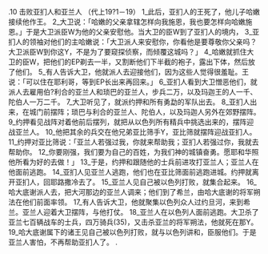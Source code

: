 .10 
击败亚扪人和亚兰人 
（代上19?1－19） 
1_此后，亚扪人的王死了，他儿子哈嫩接续他作王。 2_大卫说：「哈嫩的父亲拿辖怎样向我施恩，我也要怎样向哈嫩施恩。」于是大卫派臣W为他的父亲安慰他。当大卫的臣W到了亚扪人的境内， 3_亚扪人的领袖对他们的主哈嫩说：「大卫派人来安慰你，你看他是要尊敬你父亲吗？大卫派臣W到你这Y，不是为了要窥探侦察，而倾覆这城吗？」 4_哈嫩就抓住大卫的臣W，把他们的EP剃去一半，又割断他们下半截的袍子，露出下体，然后放了他们。 5_有人告诉大卫，他就派人去迎接他们，因为这些人觉得很羞耻。王说：「可以住在耶利哥，等到EP长出来再回来。」 
6_亚扪人看到大卫憎恶他们，就派人去雇用伯?利合的亚兰人和琐巴的亚兰人，步兵二万，以及玛迦王的人一千、陀伯人一万二千。 7_大卫听见了，就派约押和所有勇勐的军队出去。 8_亚扪人出来，在城门前摆阵；琐巴与利合的亚兰人、陀伯人，以及玛迦人另外在郊野摆阵。 
9_约押看见战阵对着他前后摆列，就把从以色列所有精兵中挑选出来的，摆阵迎战亚兰人。 10_他把其余的兵交在他兄弟亚比筛手Y，亚比筛就摆阵迎战亚扪人。 11_约押对亚比筛说：「亚兰人若强过我，你就来帮助我；亚扪人若强过你，我就去帮助你。 12_你要刚强，我们要为自己的百姓，为我们神的城镇奋勇。愿耶和华照他所看为好的去做！」 13_于是，约押和跟随他的士兵前进攻打亚兰人；亚兰人在他面前逃跑。 14_亚扪人见亚兰人逃跑，他们也在亚比筛面前逃跑进城。约押就离开亚扪人，回耶路撒冷去了。 
15_亚兰人见自己被以色列打败，就集合起来。 16_哈大底谢派人去，把大河那边的亚兰人调来；他们到了希兰，由哈大底谢的将军朔法在他们前面率领。 17_有人告诉大卫，他就聚集以色列众人过约旦河，来到希兰。亚兰人迎着大卫摆阵，与他打仗。 18_亚兰人在以色列人面前逃跑。大卫杀了亚兰七百辆战车的士兵，四万骑兵(35)，又击杀亚兰的将军朔法，他就死在那Y。 19_哈大底谢属下的诸王见自己被以色列打败，就与以色列讲和，臣服他们。于是亚兰人害怕，不再帮助亚扪人了。 
  .